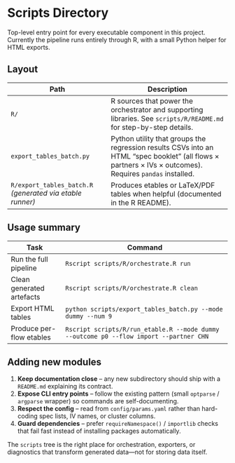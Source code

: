 # Scripts Directory

Top-level entry point for every executable component in this project.  
Currently the pipeline runs entirely through R, with a small Python helper for HTML exports.

## Layout

| Path | Description |
| --- | --- |
| `R/` | R sources that power the orchestrator and supporting libraries. See `scripts/R/README.md` for step-by-step details. |
| `export_tables_batch.py` | Python utility that groups the regression results CSVs into an HTML “spec booklet” (all flows × partners × IVs × outcomes). Requires `pandas` installed. |
| `R/export_tables_batch.R` *(generated via etable runner)* | Produces etables or LaTeX/PDF tables when helpful (documented in the R README). |

## Usage summary

| Task | Command |
| --- | --- |
| Run the full pipeline | `Rscript scripts/R/orchestrate.R run` |
| Clean generated artefacts | `Rscript scripts/R/orchestrate.R clean` |
| Export HTML tables | `python scripts/export_tables_batch.py --mode dummy --num 9` |
| Produce per-flow etables | `Rscript scripts/R/run_etable.R --mode dummy --outcome p0 --flow import --partner CHN` |

## Adding new modules

1. **Keep documentation close** – any new subdirectory should ship with a `README.md` explaining its contract.
2. **Expose CLI entry points** – follow the existing pattern (small `optparse` / `argparse` wrapper) so commands are self-documenting.
3. **Respect the config** – read from `config/params.yaml` rather than hard-coding spec lists, IV names, or cluster columns.
4. **Guard dependencies** – prefer `requireNamespace()` / `importlib` checks that fail fast instead of installing packages automatically.

The `scripts` tree is the right place for orchestration, exporters, or diagnostics that transform generated data—not for storing data itself.
